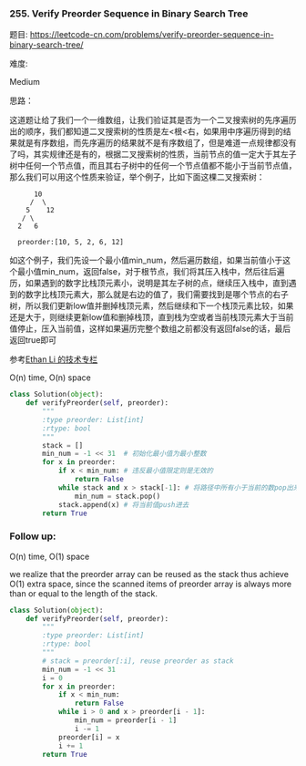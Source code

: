### 255. Verify Preorder Sequence in Binary Search Tree

题目:
<https://leetcode-cn.com/problems/verify-preorder-sequence-in-binary-search-tree/>


难度:

Medium


思路：

这道题让给了我们一个一维数组，让我们验证其是否为一个二叉搜索树的先序遍历出的顺序，我们都知道二叉搜索树的性质是左<根<右，如果用中序遍历得到的结果就是有序数组，而先序遍历的结果就不是有序数组了，但是难道一点规律都没有了吗，其实规律还是有的，根据二叉搜索树的性质，当前节点的值一定大于其左子树中任何一个节点值，而且其右子树中的任何一个节点值都不能小于当前节点值，那么我们可以用这个性质来验证，举个例子，比如下面这棵二叉搜索树：
```
      10
     /  \
    5    12
   / \
  2   6
  
  preorder:[10, 5, 2, 6, 12]
```

如这个例子，我们先设一个最小值min_num，然后遍历数组，如果当前值小于这个最小值min_num，返回false，对于根节点，我们将其压入栈中，然后往后遍历，如果遇到的数字比栈顶元素小，说明是其左子树的点，继续压入栈中，直到遇到的数字比栈顶元素大，那么就是右边的值了，我们需要找到是哪个节点的右子树，所以我们更新low值并删掉栈顶元素，然后继续和下一个栈顶元素比较，如果还是大于，则继续更新low值和删掉栈顶，直到栈为空或者当前栈顶元素大于当前值停止，压入当前值，这样如果遍历完整个数组之前都没有返回false的话，最后返回true即可


参考[Ethan Li 的技术专栏](https://segmentfault.com/a/1190000003874375)

O(n) time, O(n) space
```python
class Solution(object):
    def verifyPreorder(self, preorder):
        """
        :type preorder: List[int]
        :rtype: bool
        """
        stack = []
        min_num = -1 << 31  # 初始化最小值为最小整数
        for x in preorder:
            if x < min_num: # 违反最小值限定则是无效的
                return False 
            while stack and x > stack[-1]: # 将路径中所有小于当前的数pop出来并更新最小值
                min_num = stack.pop()
            stack.append(x) # 将当前值push进去
        return True
```

### Follow up: 
O(n) time, O(1) space

we realize that the preorder array can be reused as the stack thus achieve O(1) extra space, since the scanned items of preorder array is always more than or equal to the length of the stack.
```python
class Solution(object):
    def verifyPreorder(self, preorder):
        """
        :type preorder: List[int]
        :rtype: bool
        """
        # stack = preorder[:i], reuse preorder as stack
        min_num = -1 << 31
        i = 0
        for x in preorder:
            if x < min_num:
                return False
            while i > 0 and x > preorder[i - 1]:
                min_num = preorder[i - 1]
                i -= 1
            preorder[i] = x
            i += 1
        return True
```
